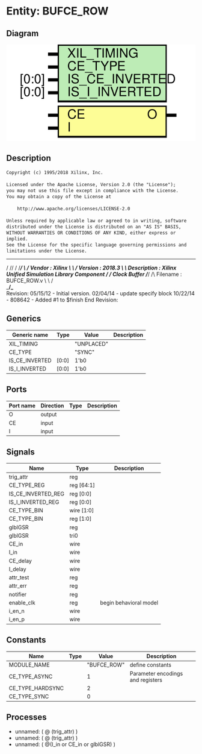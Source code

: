 # Entity: BUFCE_ROW

## Diagram

![Diagram](BUFCE_ROW.svg "Diagram")
## Description

    Copyright (c) 1995/2018 Xilinx, Inc.
 
    Licensed under the Apache License, Version 2.0 (the "License");
    you may not use this file except in compliance with the License.
    You may obtain a copy of the License at
 
        http://www.apache.org/licenses/LICENSE-2.0
 
    Unless required by applicable law or agreed to in writing, software
    distributed under the License is distributed on an "AS IS" BASIS,
    WITHOUT WARRANTIES OR CONDITIONS OF ANY KIND, either express or implied.
    See the License for the specific language governing permissions and
    limitations under the License.
   ____  ____
  /   /\/   /
 /___/  \  /     Vendor      : Xilinx
 \   \   \/      Version     : 2018.3
  \   \          Description : Xilinx Unified Simulation Library Component
  /   /                        Clock Buffer
 /___/   /\      Filename    : BUFCE_ROW.v
 \   \  /  \
  \___\/\___\
  Revision:
    05/15/12 - Initial version.
    02/04/14 - update specify block
    10/22/14 - 808642 - Added #1 to $finish
  End Revision:
 
## Generics

| Generic name   | Type  | Value      | Description |
| -------------- | ----- | ---------- | ----------- |
| XIL_TIMING     |       | "UNPLACED" |             |
| CE_TYPE        |       | "SYNC"     |             |
| IS_CE_INVERTED | [0:0] | 1'b0       |             |
| IS_I_INVERTED  | [0:0] | 1'b0       |             |
## Ports

| Port name | Direction | Type | Description |
| --------- | --------- | ---- | ----------- |
| O         | output    |      |             |
| CE        | input     |      |             |
| I         | input     |      |             |
## Signals

| Name               | Type       | Description             |
| ------------------ | ---------- | ----------------------- |
| trig_attr          | reg        |                         |
| CE_TYPE_REG        | reg [64:1] |                         |
| IS_CE_INVERTED_REG | reg [0:0]  |                         |
| IS_I_INVERTED_REG  | reg [0:0]  |                         |
| CE_TYPE_BIN        | wire [1:0] |                         |
| CE_TYPE_BIN        | reg [1:0]  |                         |
| glblGSR            | reg        |                         |
| glblGSR            | tri0       |                         |
| CE_in              | wire       |                         |
| I_in               | wire       |                         |
| CE_delay           | wire       |                         |
| I_delay            | wire       |                         |
| attr_test          | reg        |                         |
| attr_err           | reg        |                         |
| notifier           | reg        |                         |
| enable_clk         | reg        | begin behavioral model  |
| i_en_n             | wire       |                         |
| i_en_p             | wire       |                         |
## Constants

| Name             | Type | Value       | Description                        |
| ---------------- | ---- | ----------- | ---------------------------------- |
| MODULE_NAME      |      | "BUFCE_ROW" | define constants                   |
| CE_TYPE_ASYNC    |      | 1           | Parameter encodings and registers  |
| CE_TYPE_HARDSYNC |      | 2           |                                    |
| CE_TYPE_SYNC     |      | 0           |                                    |
## Processes
- unnamed: ( @ (trig_attr) )
- unnamed: ( @ (trig_attr) )
- unnamed: ( @(I_in or CE_in or glblGSR) )
